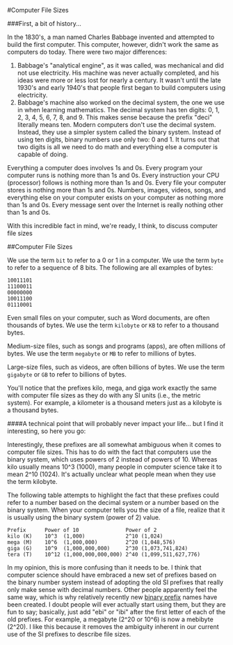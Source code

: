 #Computer File Sizes

###First, a bit of history...

In the 1830's, a man named Charles Babbage invented and attempted to build the first computer. This computer, however, didn't work the same as computers do today. There were two major differences:

1. Babbage's "analytical engine", as it was called, was mechanical and did not use electricity. His machine was never actually completed, and his ideas were more or less lost for nearly a century. It wasn't until the late 1930's and early 1940's that people first began to build computers using electricity.
2. Babbage's machine also worked on the decimal system, the one we use in when learning mathematics. The decimal system has ten digits: 0, 1, 2, 3, 4, 5, 6, 7, 8, and 9. This makes sense because the prefix "deci" literally means ten. Modern computers don't use the decimal system. Instead, they use a simpler system called the binary system. Instead of using ten digits, binary numbers use only two: 0 and 1. It turns out that two digits is all we need to do math and everything else a computer is capable of doing.

Everything a computer does involves 1s and 0s. Every program your computer runs is nothing more than 1s and 0s. Every instruction your CPU (processor) follows is nothing more than 1s and 0s. Every file your computer stores is nothing more than 1s and 0s. Numbers, images, videos, songs, and everything else on your computer exists on your computer as nothing more than 1s and 0s. Every message sent over the Internet is really nothing other than 1s and 0s.

With this incredible fact in mind, we're ready, I think, to discuss computer file sizes

##Computer File Sizes

We use the term `bit` to refer to a 0 or 1 in a computer. We use the term `byte` to refer to a sequence of 8 bits. The following are all examples of bytes:

```
10011101
11100011
00000000
10011100
01110001
```

Even small files on your computer, such as Word documents, are often thousands of bytes. We use the term `kilobyte` or `KB` to refer to a thousand bytes.

Medium-size files, such as songs and programs (apps), are often millions of bytes. We use the term `megabyte` or `MB` to refer to millions of bytes.

Large-size files, such as videos, are often billions of bytes. We use the term `gigabyte` or `GB` to refer to billions of bytes.

You'll notice that the prefixes kilo, mega, and giga work exactly the same with computer file sizes as they do with any SI units (i.e., the metric system). For example, a kilometer is a thousand meters just as a kilobyte is a thousand bytes.

####A technical point that will probably never impact your life... but I find it interesting, so here you go:

Interestingly, these prefixes are all somewhat ambiguous when it comes to computer file sizes. This has to do with the fact that computers use the binary system, which uses powers of 2 instead of powers of 10. Whereas kilo usually means 10^3 (1000), many people in computer science take it to mean 2^10 (1024). It's actually unclear what people mean when they use the term kilobyte.

The following table attempts to highlight the fact that these prefixes could refer to a number based on the decimal system or a number based on the binary system. When your computer tells you the size of a file, realize that it is usually using the binary system (power of 2) value.

```
Prefix      Power of 10               Power of 2
kilo (K)    10^3  (1,000)             2^10 (1,024)
mega (M)    10^6  (1,000,000)         2^20 (1,048,576)
giga (G)    10^9  (1,000,000,000)     2^30 (1,073,741,824)
tera (T)    10^12 (1,000,000,000,000) 2^40 (1,099,511,627,776)
```

In my opinion, this is more confusing than it needs to be. I think that computer science should have embraced a new set of prefixes based on the binary number system instead of adopting the old SI prefixes that really only make sense with decimal numbers. Other people apparently feel the same way, which is why relatively recently new [binary prefix](http://en.wikipedia.org/wiki/Binary_prefix) names have been created. I doubt people will ever actually start using them, but they are fun to say; basically, just add "ebi" or "ibi" after the first letter of each of the old prefixes. For example, a megabyte (2^20 or 10^6) is now a mebibyte (2^20). I like this because it removes the ambiguity inherent in our current use of the SI prefixes to describe file sizes.
